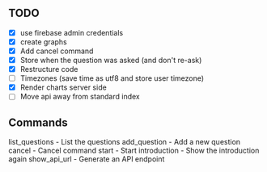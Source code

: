 ## TODO
- [x] use firebase admin credentials
- [x] create graphs
- [x] Add cancel command
- [x] Store when the question was asked (and don't re-ask)
- [x] Restructure code
- [ ] Timezones (save time as utf8 and store user timezone)
- [x] Render charts server side
- [ ] Move api away from standard index

## Commands

list_questions - List the questions
add_question - Add a new question
cancel - Cancel command
start - Start
introduction - Show the introduction again
show_api_url - Generate an API endpoint
